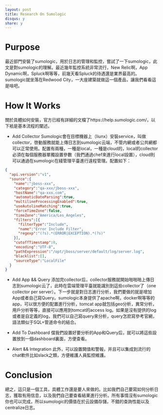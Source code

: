 ```yaml
---
layout: post
title: Research On Sumologic
disqus: y
share: y
---
```


# Purpose
最近部門安裝了sumologic，用於日志的管理和監控，嘗試了一下sumologic，此文是對sumologic的理解。最近幾年監控系統非常流行，New Relic啊，App Dynamic啊，Spluck啊等等，前幾天看Spluck的待遇還是業界最高的。sumologic就坐落在Redwood City，一大座建築就做這一個產品，讓我們看看這是啥吧。

# How It Works
關於具體如何安裝，官方已經有詳細的文檔了https://help.sumologic.com/，以下衹是基本流程的闡述。

+ Add Collector
Sumologic會在目標機器上（liunx）安裝service，叫做collector，啓動服務就能上傳日志到sumologic云端，不管内網或者公共網都可以正常使用。配置有兩種，一種是local，一種是cloud的，local的collector必須在每個服務器單獨設置參數（我們通過chef來進行local設置），cloud則可以通過在sumologic在綫管理平臺進行遠程管理。配置如下：
```Json
{
  "api.version":"v1",
  "source":{
    "name":"jboss-xxx",
    "category":"qa-xxx/jboss-xxx",
    "hostName":"qa-xxx.com",
    "automaticDateParsing":true,
    "multilineProcessingEnabled":true,
    "useAutolineMatching":true,
    "forceTimeZone":false,
    "timeZone":"America/Los_Angeles",
    "filters":[{
      "filterType":"Include",
      "name":"Error Include Filter",
      "regexp":"(?s).*(ERROR|EXCEPTION).*(?s)"
    }],
    "cutoffTimestamp":0,
    "encoding":"UTF-8",
    "pathExpression":"/opt/jboss/server/default/log/server.log",
    "blacklist":[],
    "sourceType":"LocalFile"
  }
}
```

+ Add App && Query
添加完collector后，collector服務就開始啪啪啪上傳日志到sumologic云了，此時在雲端管理平臺就能識別到這些collector了（one collector per server）。下一步就是對日志進行分析，我們要做的就是增加App或者自己寫Query。sumologic本身提供了apache啊，docker啊等等的app，可以很方便的配置進行分析，tomcat app就包括geo分析，異常分析，用戶分析等等，直接可以應用到tomcat的access log。如果是沒有提供的log或者是自定義的log，我們可以自己寫query來分析，query怎麽寫參考官網，語法類似于SQL+管道命令的結合。

+ Add To Dashboard
儅我們設置好要分析的App和Query后，就可以將這些設置放到一個dashboard裏面，方便查看。

+ Alert && Integration
此外，可以設置闕值和警報，并且可以集成到流行的chat軟件比如slack之類，方便維護人員監控維護。

# Conclusion
總之，這只是一個工具，具體工作還是要人來做的。比如我們自己要寫如何分析日志，獲取有用信息，以及我們自己要查看結果進行分析。所有事情沒有sumologic你也可以完成，所以sumologic的價值在於云設備存儲，不錯的查詢性能以及centralize日志。



